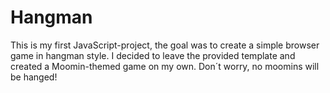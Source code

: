 # Hangman

This is my first JavaScript-project, the goal was to create a simple browser game in hangman style. 
I decided to leave the provided template and created a Moomin-themed game on my own. Don´t worry, no moomins will be hanged! 
